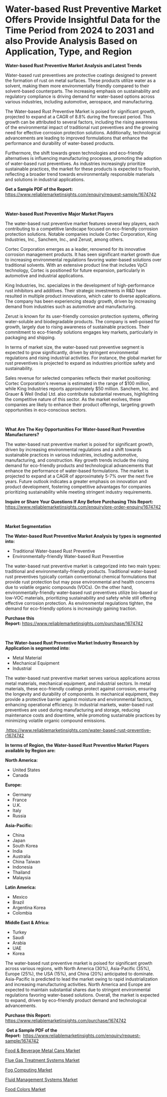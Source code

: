<p><h1>Water-based Rust Preventive Market Offers Provide Insightful Data for the Time Period from 2024 to 2031 and also Provide Analysis Based on Application, Type, and Region</h1></p><p><strong>Water-based Rust Preventive Market Analysis and Latest Trends</strong></p>
<p><p>Water-based rust preventives are protective coatings designed to prevent the formation of rust on metal surfaces. These products utilize water as a solvent, making them more environmentally friendly compared to their solvent-based counterparts. The increasing emphasis on sustainability and regulatory compliance is driving demand for water-based options across various industries, including automotive, aerospace, and manufacturing.</p><p>The Water-based Rust Preventive Market is poised for significant growth, projected to expand at a CAGR of 8.8% during the forecast period. This growth can be attributed to several factors, including the rising awareness of the environmental impact of traditional rust preventives and the growing need for effective corrosion protection solutions. Additionally, technological advancements are leading to improved formulations that enhance the performance and durability of water-based products.</p><p>Furthermore, the shift towards green technologies and eco-friendly alternatives is influencing manufacturing processes, promoting the adoption of water-based rust preventives. As industries increasingly prioritize sustainable practices, the market for these products is expected to flourish, reflecting a broader trend towards environmentally responsible materials and solutions in industrial applications.</p></p>
<p><strong>Get a Sample PDF of the Report:&nbsp;</strong> <a href="https://www.reliablemarketinsights.com/enquiry/request-sample/1674742?utm_campaign=1197&utm_medium=2&utm_source=Github&utm_content=ia&utm_term=10102024&utm_id=water-based-rust-preventive">https://www.reliablemarketinsights.com/enquiry/request-sample/1674742</a></p>
<p>&nbsp;</p>
<p><strong>Water-based Rust Preventive Major Market Players</strong></p>
<p><p>The water-based rust preventive market features several key players, each contributing to a competitive landscape focused on eco-friendly corrosion protection solutions. Notable companies include Cortec Corporation, King Industries, Inc., Sanchem, Inc., and Zerust, among others.</p><p>Cortec Corporation emerges as a leader, renowned for its innovative corrosion management products. It has seen significant market growth due to increasing environmental regulations favoring water-based solutions over traditional solvents. With an extensive product line that includes VpCI technology, Cortec is positioned for future expansion, particularly in automotive and industrial applications.</p><p>King Industries, Inc. specializes in the development of high-performance rust inhibitors and additives. Their strategic investments in R&D have resulted in multiple product innovations, which cater to diverse applications. The company has been experiencing steady growth, driven by increasing demand from industries such as automotive and manufacturing.</p><p>Zerust is known for its user-friendly corrosion protection systems, offering water-soluble and biodegradable products. The company is well-poised for growth, largely due to rising awareness of sustainable practices. Their commitment to eco-friendly solutions engages key markets, particularly in packaging and shipping.</p><p>In terms of market size, the water-based rust preventive segment is expected to grow significantly, driven by stringent environmental regulations and rising industrial activities. For instance, the global market for rust preventives is projected to expand as industries prioritize safety and sustainability.</p><p>Sales revenue for selected companies reflects their market positioning: Cortec Corporation's revenue is estimated in the range of $100 million, while King Industries reports approximately $50 million. Sanchem, Inc. and Grauer & Weil (India) Ltd. also contribute substantial revenues, highlighting the competitive nature of this sector. As the market evolves, these companies are likely to enhance their product offerings, targeting growth opportunities in eco-conscious sectors.</p></p>
<p>&nbsp;</p>
<p><strong>What Are The Key Opportunities For Water-based Rust Preventive Manufacturers?</strong></p>
<p><p>The water-based rust preventive market is poised for significant growth, driven by increasing environmental regulations and a shift towards sustainable practices in various industries, including automotive, manufacturing, and construction. Key growth trends include the rising demand for eco-friendly products and technological advancements that enhance the performance of water-based formulations. The market is projected to expand at a CAGR of approximately 5-7% over the next five years. Future outlook indicates a greater emphasis on innovation and product development, fostering competitive advantages for companies prioritizing sustainability while meeting stringent industry requirements.</p></p>
<p><strong>Inquire or Share Your Questions If Any Before Purchasing This Report:</strong> <a href="https://www.reliablemarketinsights.com/enquiry/pre-order-enquiry/1674742?utm_campaign=1197&utm_medium=2&utm_source=Github&utm_content=ia&utm_term=10102024&utm_id=water-based-rust-preventive">https://www.reliablemarketinsights.com/enquiry/pre-order-enquiry/1674742</a></p>
<p>&nbsp;</p>
<p><strong>Market Segmentation</strong></p>
<p><strong>The Water-based Rust Preventive Market Analysis by types is segmented into:</strong></p>
<p><ul><li>Traditional Water-based Rust Preventive</li><li>Environmentally-friendly Water-based Rust Preventive</li></ul></p>
<p><p>The water-based rust preventive market is categorized into two main types: traditional and environmentally-friendly products. Traditional water-based rust preventives typically contain conventional chemical formulations that provide rust protection but may pose environmental and health concerns due to volatile organic compounds (VOCs). On the other hand, environmentally-friendly water-based rust preventives utilize bio-based or low-VOC materials, prioritizing sustainability and safety while still offering effective corrosion protection. As environmental regulations tighten, the demand for eco-friendly options is increasingly gaining traction.</p></p>
<p><strong>Purchase this Report:&nbsp;</strong><a href="https://www.reliablemarketinsights.com/purchase/1674742?utm_campaign=1197&utm_medium=2&utm_source=Github&utm_content=ia&utm_term=10102024&utm_id=water-based-rust-preventive">https://www.reliablemarketinsights.com/purchase/1674742</a></p>
<p>&nbsp;</p>
<p><strong>The Water-based Rust Preventive Market Industry Research by Application is segmented into:</strong></p>
<p><ul><li>Metal Material</li><li>Mechanical Equipment</li><li>Industrial</li></ul></p>
<p><p>The water-based rust preventive market serves various applications across metal materials, mechanical equipment, and industrial sectors. In metal materials, these eco-friendly coatings protect against corrosion, ensuring the longevity and durability of components. In mechanical equipment, they provide a protective barrier against moisture and environmental factors, enhancing operational efficiency. In industrial markets, water-based rust preventives are used during manufacturing and storage, reducing maintenance costs and downtime, while promoting sustainable practices by minimizing volatile organic compound emissions.</p></p>
<p><a href="https://www.reliablemarketinsights.com/water-based-rust-preventive-r1674742?utm_campaign=1197&utm_medium=2&utm_source=Github&utm_content=ia&utm_term=10102024&utm_id=water-based-rust-preventive">&nbsp;https://www.reliablemarketinsights.com/water-based-rust-preventive-r1674742</a></p>
<p><strong>In terms of Region, the Water-based Rust Preventive Market Players available by Region are:</strong></p>
<p>
    <p> <strong> North America: </strong>
        <ul>
            <li>United States</li>
            <li>Canada</li>
        </ul>
        </p> 
    <p> <strong> Europe: </strong>
        <ul>
            <li>Germany</li>
            <li>France</li>
            <li>U.K.</li>
            <li>Italy</li>
            <li>Russia</li>
        </ul>
        </p> 
    <p> <strong> Asia-Pacific: </strong>
        <ul>
            <li>China</li>
            <li>Japan</li>
            <li>South Korea</li>
            <li>India</li>
            <li>Australia</li>
            <li>China Taiwan</li>
            <li>Indonesia</li>
            <li>Thailand</li>
            <li>Malaysia</li>
        </ul>
        </p> 
    <p> <strong> Latin America: </strong>
        <ul>
            <li>Mexico</li>
            <li>Brazil</li>
            <li>Argentina Korea</li>
            <li>Colombia</li>
        </ul>
        </p> 
    <p> <strong> Middle East & Africa: </strong>
        <ul>
            <li>Turkey</li>
            <li>Saudi</li>
            <li>Arabia</li>
            <li>UAE</li>
            <li>Korea</li>
        </ul>
    </p>
    </p>
<p><p>The water-based rust preventive market is poised for significant growth across various regions, with North America (30%), Asia-Pacific (35%), Europe (25%), the USA (15%), and China (20%) anticipated to dominate. Asia-Pacific is predicted to lead the market owing to rapid industrialization and increasing manufacturing activities. North America and Europe are expected to maintain substantial shares due to stringent environmental regulations favoring water-based solutions. Overall, the market is expected to expand, driven by eco-friendly product demand and technological advancements.</p></p>
<p><strong>Purchase this Report: </strong><a href="https://www.reliablemarketinsights.com/purchase/1674742?utm_campaign=1197&utm_medium=2&utm_source=Github&utm_content=ia&utm_term=10102024&utm_id=water-based-rust-preventive">https://www.reliablemarketinsights.com/purchase/1674742</a></p>
<p>&nbsp;<strong>Get a Sample PDF of the Report:&nbsp;&nbsp;</strong><a href="https://www.reliablemarketinsights.com/enquiry/request-sample/1674742?utm_campaign=1197&utm_medium=2&utm_source=Github&utm_content=ia&utm_term=10102024&utm_id=water-based-rust-preventive">https://www.reliablemarketinsights.com/enquiry/request-sample/1674742</a></p>
<p><strong></strong></p>
<p><p><a href="https://www.linkedin.com/pulse/food-beverage-metal-cans-market-trends-focusing-insight-qidzf?utm_campaign=1197&utm_medium=2&utm_source=Github&utm_content=ia&utm_term=10102024&utm_id=water-based-rust-preventive">Food & Beverage Metal Cans Market</a></p><p><a href="https://www.linkedin.com/pulse/global-flue-gas-treatment-systems-market-opportunities-challenges2024-js9ce?utm_campaign=1197&utm_medium=2&utm_source=Github&utm_content=ia&utm_term=10102024&utm_id=water-based-rust-preventive">Flue Gas Treatment Systems Market</a></p><p><a href="https://www.linkedin.com/pulse/fog-computing-market-global-insights-sales-trends-nytgc?utm_campaign=1197&utm_medium=2&utm_source=Github&utm_content=ia&utm_term=10102024&utm_id=water-based-rust-preventive">Fog Computing Market</a></p><p><a href="https://www.linkedin.com/pulse/fluid-management-systems-ecosystem-mapping-innovation-menbc?utm_campaign=1197&utm_medium=2&utm_source=Github&utm_content=ia&utm_term=10102024&utm_id=water-based-rust-preventive">Fluid Management Systems Market</a></p><p><a href="https://www.linkedin.com/pulse/food-colors-market-transformation-comparative-analysis-2024-2031-ckdjf?utm_campaign=1197&utm_medium=2&utm_source=Github&utm_content=ia&utm_term=10102024&utm_id=water-based-rust-preventive">Food Colors Market</a></p></p>